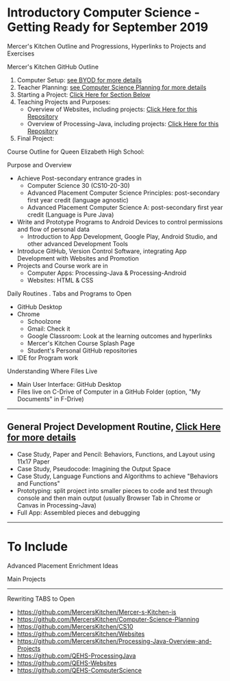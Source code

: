 # Introductory Computer Science - Getting Ready for September 2019
Mercer's Kitchen Outline and Progressions, Hyperlinks to Projects and Exercises

Mercer's Kitchen GitHub Outline
1. Computer Setup: <a href="https://github.com/MercersKitchen/BYOD">see BYOD for more details</a>
2. Teacher Planning: <a href="https://github.com/MercersKitchen/Computer-Science-Planning">see Computer Science Planning for more details</a>
3. Starting a Project: <a href="">Click Here for Section Below</a>
4. Teaching Projects and Purposes:
   - Overview of Websites, including projects: <a href="https://github.com/MercersKitchen/Websites">Click Here for this Repository</a>
   - Overview of Processing-Java, including projects: <a href="https://github.com/MercersKitchen/Processing-Java-Overview-and-Projects">Click Here for this Repository</a>
5. Final Project: <a href=""></a>

Course Outline for Queen Elizabeth High School: <a href=""></a>

Purpose and Overview
- Achieve Post-secondary entrance grades in
  - Computer Science 30 (CS10-20-30)
  - Advanced Placement Computer Science Principles: post-secondary first year credit (language agnostic)
  - Advanced Placement Computer Science A: post-secondary first year credit (Language is Pure Java)
- Write and Prototype Programs to Android Devices to control permissions and flow of personal data
  - Introduction to App Development, Google Play, Android Studio, and other advanced Development Tools
- Introduce GitHub, Version Control Software, integrating App Development with Websites and Promotion
- Projects and Course work are in
  - Computer Apps: Processing-Java & Processing-Android
  - Websites: HTML & CSS

Daily Routines
. Tabs and Programs to Open
  - GitHub Desktop
  - Chrome
    - Schoolzone
    - Gmail: Check it
    - Google Classroom: Look at the learning outcomes and hyperlinks
    - Mercer's Kitchen Course Splash Page
    - Student's Personal GitHub repositories
  - IDE for Program work

Understanding Where Files Live
- Main User Interface: GitHub Desktop
- Files live on C-Drive of Computer in a GitHub Folder (option, "My Documents" in F-Drive)

---

## General Project Development Routine, <a href="https://github.com/QEHS-ComputerScience/Project-Development-and-Resources">Click Here for more details</a>
- Case Study, Paper and Pencil: Behaviors, Functions, and Layout using 11x17 Paper
- Case Study, Pseudocode: Imagining the Output Space
- Case Study, Language Functions and Algorithms to achieve "Behaviors and Functions"
- Prototyping: split project into smaller pieces to code and test through console and then main output (usually Browser Tab in Chrome or Canvas in Processing-Java)
- Full App: Assembled pieces and debugging

---

# To Include

Advanced Placement Enrichment Ideas

Main Projects

 ---

Rewriting TABS to Open
- https://github.com/MercersKitchen/Mercer-s-Kitchen-is
- https://github.com/MercersKitchen/Computer-Science-Planning
- https://github.com/MercersKitchen/CS10
- https://github.com/MercersKitchen/Websites
- https://github.com/MercersKitchen/Processing-Java-Overview-and-Projects
- https://github.com/QEHS-ProcessingJava
- https://github.com/QEHS-Websites
- https://github.com/QEHS-ComputerScience
